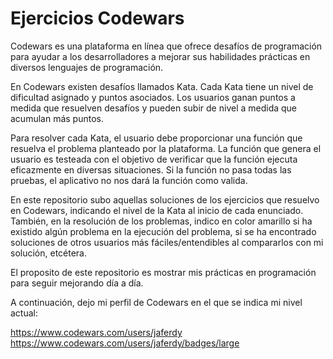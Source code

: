 # Ejercicios Codewars

Codewars es una plataforma en línea que ofrece desafíos de programación para ayudar a los desarrolladores a mejorar sus habilidades prácticas en diversos lenguajes de programación. 

En Codewars existen desafíos llamados Kata. Cada Kata tiene un nivel de dificultad asignado y puntos asociados. Los usuarios ganan puntos a medida que resuelven desafíos y pueden subir de nivel a medida que acumulan más puntos. 

Para resolver cada Kata, el usuario debe proporcionar una función que resuelva el problema planteado por la plataforma. La función que genera el usuario es testeada con el objetivo de verificar que la función ejecuta eficazmente en diversas situaciones. Si la función no pasa todas las pruebas, el aplicativo no nos dará la función como valida.

En este repositorio subo aquellas soluciones de los ejercicios que resuelvo en Codewars, indicando el nivel de la Kata al inicio de cada enunciado. También, en la resolución de los problemas, indico en color amarillo si ha existido algún problema en la ejecución del problema, si se ha encontrado soluciones de otros usuarios más fáciles/entendibles al compararlos con mi solución, etcétera.

El proposito de este repositorio es mostrar mis prácticas en programación para seguir mejorando día a día.

A continuación, dejo mi perfil de Codewars en el que se indica mi nivel actual:

https://www.codewars.com/users/jaferdy
https://www.codewars.com/users/jaferdy/badges/large


